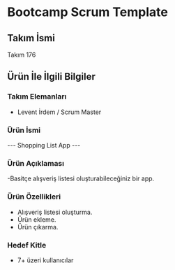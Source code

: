 # Bootcamp Scrum Template

## Takım İsmi

Takım 176

## Ürün İle İlgili Bilgiler

### Takım Elemanları 

 - Levent İrdem / Scrum Master
 

### Ürün İsmi 

--- Shopping List App ---

### Ürün Açıklaması

-Basitçe alışveriş listesi oluşturabileceğiniz bir app.

 
### Ürün Özellikleri

- Alışveriş listesi oluşturma.
- Ürün ekleme.
- Ürün çıkarma.


### Hedef Kitle

- 7+ üzeri kullanıcılar










